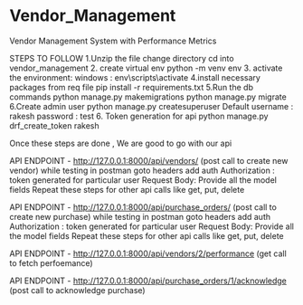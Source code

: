 # Vendor_Management
Vendor Management System with Performance Metrics

STEPS TO FOLLOW
1.Unzip the file 
  change directory cd into vendor_management
2. create virtual env
    python -m venv env
3. activate the environment:
    windows : env\scripts\activate
4.install necessary packages from req file
    pip install -r requirements.txt
5.Run the db commands
  python manage.py makemigrations
  python manage.py migrate
6.Create admin user
    python manage.py createsuperuser
    Default username : rakesh
            password : test
6. Token generation for api
    python manage.py drf_create_token rakesh

Once these steps are done , We are good to go with our api

API ENDPOINT - http://127.0.0.1:8000/api/vendors/ (post call to create new vendor)
while testing in postman goto headers add auth
Authorization : token generated for particular user
Request Body: Provide all the model fields
Repeat these steps for other api calls like get, put, delete


API ENDPOINT - http://127.0.0.1:8000/api/purchase_orders/ (post call to create new purchase)
while testing in postman goto headers add auth
Authorization : token generated for particular user
Request Body: Provide all the model fields
Repeat these steps for other api calls like get, put, delete

API ENDPOINT - http://127.0.0.1:8000/api/vendors/2/performance (get call to fetch perfoemance)

API ENDPOINT - http://127.0.0.1:8000/api/purchase_orders/1/acknowledge (post call to acknowledge purchase)





